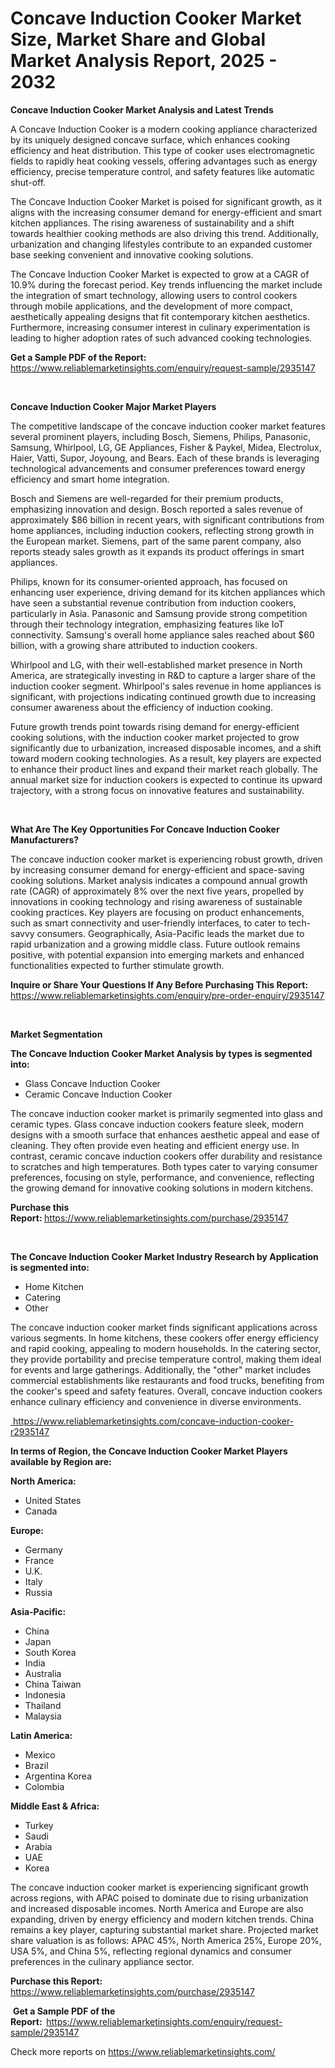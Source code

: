 <p><h1>Concave Induction Cooker Market Size, Market Share and Global Market Analysis Report, 2025 - 2032</h1></p><p><strong>Concave Induction Cooker Market Analysis and Latest Trends</strong></p>
<p><p>A Concave Induction Cooker is a modern cooking appliance characterized by its uniquely designed concave surface, which enhances cooking efficiency and heat distribution. This type of cooker uses electromagnetic fields to rapidly heat cooking vessels, offering advantages such as energy efficiency, precise temperature control, and safety features like automatic shut-off. </p><p>The Concave Induction Cooker Market is poised for significant growth, as it aligns with the increasing consumer demand for energy-efficient and smart kitchen appliances. The rising awareness of sustainability and a shift towards healthier cooking methods are also driving this trend. Additionally, urbanization and changing lifestyles contribute to an expanded customer base seeking convenient and innovative cooking solutions.</p><p>The Concave Induction Cooker Market is expected to grow at a CAGR of 10.9% during the forecast period. Key trends influencing the market include the integration of smart technology, allowing users to control cookers through mobile applications, and the development of more compact, aesthetically appealing designs that fit contemporary kitchen aesthetics. Furthermore, increasing consumer interest in culinary experimentation is leading to higher adoption rates of such advanced cooking technologies.</p></p>
<p><strong>Get a Sample PDF of the Report:&nbsp;</strong> <a href="https://www.reliablemarketinsights.com/enquiry/request-sample/2935147?utm_campaign=3270&utm_medium=2&utm_source=Github&utm_content=ia&utm_term=14032025&utm_id=concave-induction-cooker">https://www.reliablemarketinsights.com/enquiry/request-sample/2935147</a></p>
<p>&nbsp;</p>
<p><strong>Concave Induction Cooker Major Market Players</strong></p>
<p><p>The competitive landscape of the concave induction cooker market features several prominent players, including Bosch, Siemens, Philips, Panasonic, Samsung, Whirlpool, LG, GE Appliances, Fisher & Paykel, Midea, Electrolux, Haier, Vatti, Supor, Joyoung, and Bears. Each of these brands is leveraging technological advancements and consumer preferences toward energy efficiency and smart home integration.</p><p>Bosch and Siemens are well-regarded for their premium products, emphasizing innovation and design. Bosch reported a sales revenue of approximately $86 billion in recent years, with significant contributions from home appliances, including induction cookers, reflecting strong growth in the European market. Siemens, part of the same parent company, also reports steady sales growth as it expands its product offerings in smart appliances.</p><p>Philips, known for its consumer-oriented approach, has focused on enhancing user experience, driving demand for its kitchen appliances which have seen a substantial revenue contribution from induction cookers, particularly in Asia. Panasonic and Samsung provide strong competition through their technology integration, emphasizing features like IoT connectivity. Samsung's overall home appliance sales reached about $60 billion, with a growing share attributed to induction cookers.</p><p>Whirlpool and LG, with their well-established market presence in North America, are strategically investing in R&D to capture a larger share of the induction cooker segment. Whirlpool's sales revenue in home appliances is significant, with projections indicating continued growth due to increasing consumer awareness about the efficiency of induction cooking.</p><p>Future growth trends point towards rising demand for energy-efficient cooking solutions, with the induction cooker market projected to grow significantly due to urbanization, increased disposable incomes, and a shift toward modern cooking technologies. As a result, key players are expected to enhance their product lines and expand their market reach globally. The annual market size for induction cookers is expected to continue its upward trajectory, with a strong focus on innovative features and sustainability.</p></p>
<p>&nbsp;</p>
<p><strong>What Are The Key Opportunities For Concave Induction Cooker Manufacturers?</strong></p>
<p><p>The concave induction cooker market is experiencing robust growth, driven by increasing consumer demand for energy-efficient and space-saving cooking solutions. Market analysis indicates a compound annual growth rate (CAGR) of approximately 8% over the next five years, propelled by innovations in cooking technology and rising awareness of sustainable cooking practices. Key players are focusing on product enhancements, such as smart connectivity and user-friendly interfaces, to cater to tech-savvy consumers. Geographically, Asia-Pacific leads the market due to rapid urbanization and a growing middle class. Future outlook remains positive, with potential expansion into emerging markets and enhanced functionalities expected to further stimulate growth.</p></p>
<p><strong>Inquire or Share Your Questions If Any Before Purchasing This Report:</strong> <a href="https://www.reliablemarketinsights.com/enquiry/pre-order-enquiry/2935147?utm_campaign=3270&utm_medium=2&utm_source=Github&utm_content=ia&utm_term=14032025&utm_id=concave-induction-cooker">https://www.reliablemarketinsights.com/enquiry/pre-order-enquiry/2935147</a></p>
<p>&nbsp;</p>
<p><strong>Market Segmentation</strong></p>
<p><strong>The Concave Induction Cooker Market Analysis by types is segmented into:</strong></p>
<p><ul><li>Glass Concave Induction Cooker</li><li>Ceramic Concave Induction Cooker</li></ul></p>
<p><p>The concave induction cooker market is primarily segmented into glass and ceramic types. Glass concave induction cookers feature sleek, modern designs with a smooth surface that enhances aesthetic appeal and ease of cleaning. They often provide even heating and efficient energy use. In contrast, ceramic concave induction cookers offer durability and resistance to scratches and high temperatures. Both types cater to varying consumer preferences, focusing on style, performance, and convenience, reflecting the growing demand for innovative cooking solutions in modern kitchens.</p></p>
<p><strong>Purchase this Report:&nbsp;</strong><a href="https://www.reliablemarketinsights.com/purchase/2935147?utm_campaign=3270&utm_medium=2&utm_source=Github&utm_content=ia&utm_term=14032025&utm_id=concave-induction-cooker">https://www.reliablemarketinsights.com/purchase/2935147</a></p>
<p>&nbsp;</p>
<p><strong>The Concave Induction Cooker Market Industry Research by Application is segmented into:</strong></p>
<p><ul><li>Home Kitchen</li><li>Catering</li><li>Other</li></ul></p>
<p><p>The concave induction cooker market finds significant applications across various segments. In home kitchens, these cookers offer energy efficiency and rapid cooking, appealing to modern households. In the catering sector, they provide portability and precise temperature control, making them ideal for events and large gatherings. Additionally, the "other" market includes commercial establishments like restaurants and food trucks, benefiting from the cooker's speed and safety features. Overall, concave induction cookers enhance culinary efficiency and convenience in diverse environments.</p></p>
<p><a href="https://www.reliablemarketinsights.com/concave-induction-cooker-r2935147?utm_campaign=3270&utm_medium=2&utm_source=Github&utm_content=ia&utm_term=14032025&utm_id=concave-induction-cooker">&nbsp;https://www.reliablemarketinsights.com/concave-induction-cooker-r2935147</a></p>
<p><strong>In terms of Region, the Concave Induction Cooker Market Players available by Region are:</strong></p>
<p>
    <p> <strong> North America: </strong>
        <ul>
            <li>United States</li>
            <li>Canada</li>
        </ul>
        </p> 
    <p> <strong> Europe: </strong>
        <ul>
            <li>Germany</li>
            <li>France</li>
            <li>U.K.</li>
            <li>Italy</li>
            <li>Russia</li>
        </ul>
        </p> 
    <p> <strong> Asia-Pacific: </strong>
        <ul>
            <li>China</li>
            <li>Japan</li>
            <li>South Korea</li>
            <li>India</li>
            <li>Australia</li>
            <li>China Taiwan</li>
            <li>Indonesia</li>
            <li>Thailand</li>
            <li>Malaysia</li>
        </ul>
        </p> 
    <p> <strong> Latin America: </strong>
        <ul>
            <li>Mexico</li>
            <li>Brazil</li>
            <li>Argentina Korea</li>
            <li>Colombia</li>
        </ul>
        </p> 
    <p> <strong> Middle East & Africa: </strong>
        <ul>
            <li>Turkey</li>
            <li>Saudi</li>
            <li>Arabia</li>
            <li>UAE</li>
            <li>Korea</li>
        </ul>
    </p>
    </p>
<p><p>The concave induction cooker market is experiencing significant growth across regions, with APAC poised to dominate due to rising urbanization and increased disposable incomes. North America and Europe are also expanding, driven by energy efficiency and modern kitchen trends. China remains a key player, capturing substantial market share. Projected market share valuation is as follows: APAC 45%, North America 25%, Europe 20%, USA 5%, and China 5%, reflecting regional dynamics and consumer preferences in the culinary appliance sector.</p></p>
<p><strong>Purchase this Report: </strong><a href="https://www.reliablemarketinsights.com/purchase/2935147?utm_campaign=3270&utm_medium=2&utm_source=Github&utm_content=ia&utm_term=14032025&utm_id=concave-induction-cooker">https://www.reliablemarketinsights.com/purchase/2935147</a></p>
<p>&nbsp;<strong>Get a Sample PDF of the Report:&nbsp;&nbsp;</strong><a href="https://www.reliablemarketinsights.com/enquiry/request-sample/2935147?utm_campaign=3270&utm_medium=2&utm_source=Github&utm_content=ia&utm_term=14032025&utm_id=concave-induction-cooker">https://www.reliablemarketinsights.com/enquiry/request-sample/2935147</a></p>
<p><strong></strong></p>
<p>Check more reports on <a href="https://www.reliablemarketinsights.com/?utm_campaign=3270&utm_medium=2&utm_source=Github&utm_content=ia&utm_term=14032025&utm_id=concave-induction-cooker">https://www.reliablemarketinsights.com/</a></p>